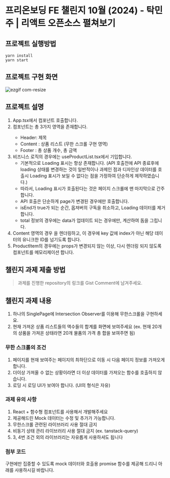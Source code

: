 # 프리온보딩 FE 챌린지 10월 (2024) - 탁민주 | 리액트 오픈소스 펼쳐보기

## 프로젝트 실행방법

```
yarn install
yarn start
```

## 프로젝트 구현 화면
![ezgif com-resize](https://github.com/user-attachments/assets/12123bfa-28da-4a31-a574-3f07622b8c23)


## 프로젝트 설명

1. App.tsx에서 <ProductList> 컴포넌트 호출합니다.
2. <ProductList> 컴포넌트는 총 3가지 영역을 존재합니다.
   - Header: 제목
   - Content : 상품 리스트 (무한 스크롤 구현 영역)
   - Footer : 총 상품 개수, 총 금액
3. 비즈니스 로직의 경우에는 useProductList.tsx에서 기입합니다.
   - 기본적으로 Loading 표시는 항상 존재합니다. (API 호출전에 API 종료후에 loading 상태를 변경하는 것이 일반적이나 과제인 점과 디자인상 데이터를 호출시 Loading 표시가 보일 수 없다는 점을 가정하여 단순하게 제작하였습니다.)
   - 따라서, Loading 표시가 호출된다는 것은 페이지 스크롤에 맨 마지막으로 간주합니다.
   - API 호출은 단순하게 page가 변경된 경우에만 호출합니다.
   - isEnd가 true가 되는 순간, 옵져버의 구독을 취소하고, Loading 데이터를 제거합니다.
   - total 정보의 경우에는 data가 업데이트 되는 경우에만, 계산하여 돔을 그립니다.
4. Content 영역의 경우 <ProductItem> 을 렌더링하고, 이 경우에 key 값에 index가 아닌 해당 데이터의 유니크한 ID를 넘기도록 합니다.
5. ProductItem의 경우에는 props가 변경되지 않는 이상, 다시 렌더링 되지 않도록 컴포넌트를 메모리제이션 합니다.

## 챌린지 과제 제출 방법

> 과제를 진행한 repository의 링크를 Gist Comment에 남겨주세요.

## 챌린지 과제 내용

1. 하나의 SinglePage에 Intersection Observer를 이용해 무한스크롤을 구현하세요.
2. 현재 가져온 상품 리스트들의 액수들의 합계를 화면에 보여주세요 (ex. 현재 20개의 상품을 가져온 상태라면 20개 물품의 가격 총 합을 보여주면 됨)

### 무한 스크롤의 조건

1. 페이지를 현재 보여주는 페이지의 최하단으로 이동 시 다음 페이지 정보를 가져오게 합니다.
2. 더이상 가져올 수 없는 상황이라면 더 이상 데이터를 가져오는 함수를 호출하지 않습니다.
3. 로딩 시 로딩 UI가 보여아 합니다. (UI의 형식은 자유)

### 과제 유의 사항

1. React + 함수형 컴포넌트를 사용해서 개발해주세요
2. 제공해드린 Mock 데이터는 수정 및 추가가 가능합니다.
3. 무한스크롤 관련된 라이브러리 사용 절대 금지
4. 비동기 상태 관리 라이브러리 사용 절대 금지 (ex. tanstack-query)
5. 3, 4번 조건 외의 라이브러리는 자유롭게 사용하셔도 됩니다

### 첨부 코드

구현에만 집중할 수 있도록 mock 데이터와 호출용 promise 함수를 제공해 드리니 아래를 사용하시길 바랍니다.
